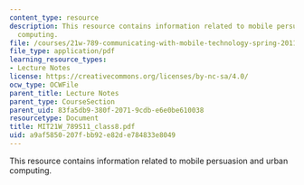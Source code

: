 ```yaml
---
content_type: resource
description: This resource contains information related to mobile persuasion and urban
  computing.
file: /courses/21w-789-communicating-with-mobile-technology-spring-2011/a9af5850207fbb92e82de784833e8049_MIT21W_789S11_class8.pdf
file_type: application/pdf
learning_resource_types:
- Lecture Notes
license: https://creativecommons.org/licenses/by-nc-sa/4.0/
ocw_type: OCWFile
parent_title: Lecture Notes
parent_type: CourseSection
parent_uid: 83fa5db9-380f-2071-9cdb-e6e0be610038
resourcetype: Document
title: MIT21W_789S11_class8.pdf
uid: a9af5850-207f-bb92-e82d-e784833e8049
---
```

This resource contains information related to mobile persuasion and urban computing.